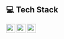 ## 💻 Tech Stack

<a href="https://github.com/YuchanJeong/WIL/blob/master/JavaScript/JavaScript.md"><img src="https://img.shields.io/badge/JavsScript-F7DF1E.svg?&style=flat-square&logo=JavaScript&logoColor=black" style="height: 1.5rem"/></a>
<a href="https://github.com/YuchanJeong/WIL/blob/master/JavaScript/TypeScript.md"><img src="https://img.shields.io/badge/TypeScript-3178C6.svg?&style=flat-square&logo=TypeScript&logoColor=white" style="height: 1.5rem"/></a>
<a href="https://github.com/YuchanJeong/WIL/blob/master/JavaScript/React.md"><img src="https://img.shields.io/badge/React-61DAFB.svg?&style=flat-square&logo=react&logoColor=black" style="height: 1.5rem"/></a>
